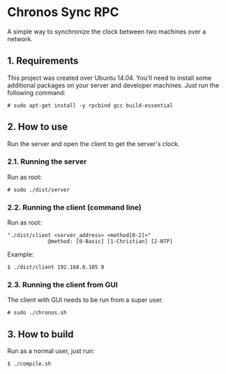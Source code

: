 # Chronos Sync RPC
A simple way to synchronize the clock between two machines over a network.


## 1. Requirements
This project was created over Ubuntu 14.04.
You'll need to install some additional packages on your server and developer machines.
Just run the following command:
```
# sudo apt-get install -y rpcbind gcc build-essential
```


## 2. How to use
Run the server and open the client to get the server's clock.

### 2.1. Running the server
Run as root:
```
# sudo ./dist/server
```

### 2.2. Running the client (command line)
Run as root:
```
"./dist/client <server_address> <method[0-2]>"
             @method: [0-Basic] [1-Christian] [2-NTP]
```
Example:
```
$ ./dist/client 192.168.0.105 0
```

### 2.3. Running the client from GUI
The client with GUI needs to be run from a super user.
```
# sudo ./chronos.sh
```


## 3. How to build
Run as a normal user, just run:
```
$ ./compile.sh
```
